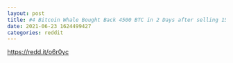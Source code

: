```yaml
--- 
layout: post 
title: #4 Bitcoin Whale Bought Back 4500 BTC in 2 Days after selling 1500 BTC on June 15th 
date: 2021-06-23 1624499427 
categories: reddit 
--- 
```

https://redd.it/o6r0yc